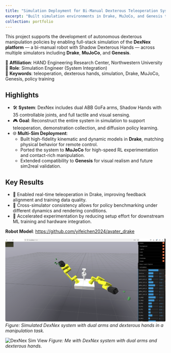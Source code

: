 ```yaml
---
title: "Simulation Deployment for Bi-Manual Dexterous Teleoperation System"
excerpt: "Built simulation environments in Drake, MuJoCo, and Genesis to enable teleoperation and policy training for a high-DOF humanoid manipulation platform.<br/><img src='/images/dexnex_drake.png'>"
collection: portfolio
---
```


This project supports the development of autonomous dexterous manipulation policies by enabling full-stack simulation of the **DexNex platform** — a bi-manual robot with Shadow Dexterous Hands — across multiple simulators including **Drake**, **MuJoCo**, and **Genesis**.

📍 **Affiliation**: HAND Engineering Research Center, Northwestern University  
🔧 **Role**: Simulation Engineer (System Integration)  
🔬 **Keywords**: teleoperation, dexterous hands, simulation, Drake, MuJoCo, Genesis, policy training

## Highlights

- 🛠️ **System**: DexNex includes dual ABB GoFa arms, Shadow Hands with 35 controllable joints, and full tactile and visual sensing.
- 🎮 **Goal**: Reconstruct the entire system in simulation to support teleoperation, demonstration collection, and diffusion policy learning.
- 🌐 **Multi-Sim Deployment**:
  - Built high-fidelity kinematic and dynamic models in **Drake**, matching physical behavior for remote control.
  - Ported the system to **MuJoCo** for high-speed RL experimentation and contact-rich manipulation.
  - Extended compatibility to **Genesis** for visual realism and future sim2real validation.

## Key Results

- 🧪 Enabled real-time teleoperation in Drake, improving feedback alignment and training data quality.
- 🔁 Cross-simulator consistency allows for policy benchmarking under different dynamics and rendering conditions.
- 🚀 Accelerated experimentation by reducing setup effort for downstream ML training and hardware integration.

**Robot Model**: https://github.com/yifeichen2024/avater_drake

![DexNex Sim View](/images/dexnex-drake.png)
*Figure: Simulated DexNex system with dual arms and dexterous hands in a manipulation task.*

![DexNex Sim View](/images/dexnex_real.png)
*Figure: Me with DexNex system with dual arms and dexterous hands.*